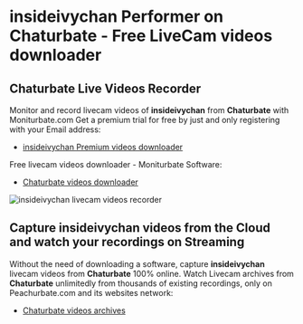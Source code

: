 # insideivychan Performer on Chaturbate - Free LiveCam videos downloader

## Chaturbate Live Videos Recorder

Monitor and record livecam videos of **insideivychan** from **Chaturbate** with Moniturbate.com
Get a premium trial for free by just and only registering with your Email address:
* [insideivychan Premium videos downloader](https://moniturbate.com/request-demo-licence-key.html)

Free livecam videos downloader - Moniturbate Software:
* [Chaturbate videos downloader](https://moniturbate.com/moniturbate-download-software.html)

![insideivychan livecam videos recorder](https://peachurnet.com/templates/moniturbate-software.png)


## Capture insideivychan videos from the Cloud and watch your recordings on Streaming

Without the need of downloading a software, capture **insideivychan** livecam videos from **Chaturbate** 100% online.
Watch Livecam archives from **Chaturbate** unlimitedly from thousands of existing recordings, only on Peachurbate.com and its websites network:
* [Chaturbate videos archives](https://peachurnet.com/)
